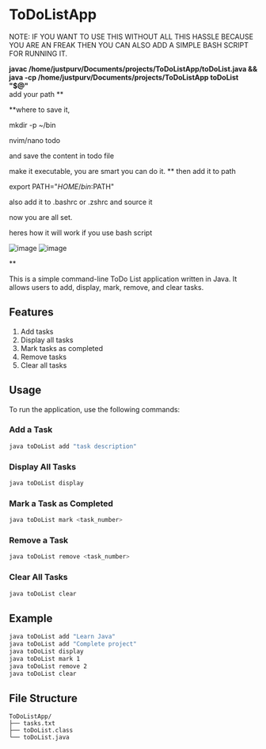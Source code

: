 # ToDoListApp
NOTE: IF YOU WANT TO USE THIS WITHOUT ALL THIS HASSLE BECAUSE YOU ARE AN FREAK THEN YOU CAN ALSO ADD A SIMPLE BASH SCRIPT FOR RUNNING IT.

**javac /home/justpurv/Documents/projects/ToDoListApp/toDoList.java && \
java -cp /home/justpurv/Documents/projects/ToDoListApp toDoList "$@"**  
add your path
**

**where to save it,

mkdir -p ~/bin

nvim/nano todo

and save the content in todo file

make it executable, you are smart you can do it.
**
then add it to path

export PATH="$HOME/bin:$PATH"

also add it to .bashrc or .zshrc 
and source it 

now you are all set.

heres how it will work if you use bash script

![image](https://github.com/user-attachments/assets/c783f8be-fc6c-4b81-80ac-15d038d3e07a)
![image](https://github.com/user-attachments/assets/e48c0b59-bde6-43ac-ac8d-a4bc680e0043)


**

This is a simple command-line ToDo List application written in Java. It allows users to add, display, mark, remove, and clear tasks.

## Features

1. Add tasks
2. Display all tasks
3. Mark tasks as completed
4. Remove tasks
5. Clear all tasks

## Usage

To run the application, use the following commands:

### Add a Task

```sh
java toDoList add "task description"
```

### Display All Tasks

```sh
java toDoList display
```

### Mark a Task as Completed

```sh
java toDoList mark <task_number>
```

### Remove a Task

```sh
java toDoList remove <task_number>
```

### Clear All Tasks

```sh
java toDoList clear
```

## Example

```sh
java toDoList add "Learn Java"
java toDoList add "Complete project"
java toDoList display
java toDoList mark 1
java toDoList remove 2
java toDoList clear
```

## File Structure

```
ToDoListApp/
├── tasks.txt
├── toDoList.class
└── toDoList.java
```
